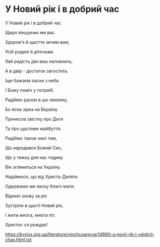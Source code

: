 У Новий рік і в добрий час
================================================================

У Новий рік і в добрий час

Щиро віншуємо ми вас.

Здоров'я й щасття зичим вам,

Усій родині й діточкам.

Хай радість дім ваш наповнить,

А в двір - достаток загостить.

Іще бажаєм ласки з неба

І Божу поміч у потребі.

Радіймо разом в цю хвилину,

Бо ясна зірка на Вкраїну

Принесла звістку про Дитя

Та про щасливе майбуття.

Радіймо також нині тим,

Що народився Божий Син,

Що у тяжку для нас годину

Він зглянеться на Україну.

Надіймося, що від Христа-Дитяти

Одержимо ми ласку благо мати:

Віднині знову за рік

Зустріли в щасті Новий рік,

І жити многа, многа літ.

Христос ся рождає!


https://kyrios.org.ua/literature/vinchuvannya/14880-u-novij-rik-i-vdobrij-chas.html.txt
